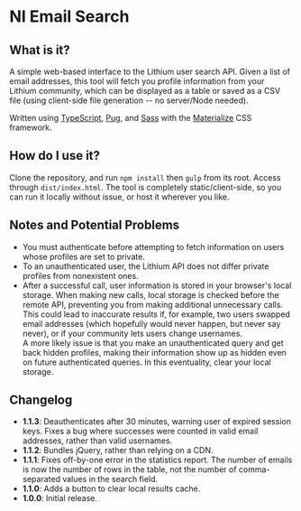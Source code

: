 # NI Email Search

## What is it? 
A simple web-based interface to the Lithium user search API. Given a list of email addresses, this tool will fetch you profile information from your Lithium community, which can be displayed as a table or saved as a CSV file (using client-side file generation -- no server/Node needed).

Written using [TypeScript](https://github.com/Microsoft/TypeScript), [Pug](https://github.com/pugjs/pug), and [Sass](https://github.com/sass/sass) with the [Materialize](http://materializecss.com/) CSS framework.

## How do I use it?

Clone the repository, and run `npm install` then `gulp` from its root. Access through `dist/index.html`. The tool is completely static/client-side, so you can run it locally without issue, or host it wherever you like.

## Notes and Potential Problems

- You must authenticate before attempting to fetch information on users whose profiles are set to private.
- To an unauthenticated user, the Lithium API does not differ private profiles from nonexistent ones.
- After a successful call, user information is stored in your browser's local storage. When making new calls, local storage is checked before the remote API, preventing you from making additional unnecessary calls. This could lead to inaccurate results if, for example, two users swapped email addresses (which hopefully would never happen, but never say never), or if your community lets users change usernames.  
A more likely issue is that you make an unauthenticated query and get back hidden profiles, making their information show up as hidden even on future authenticated queries. In this eventuality, clear your local storage.  

## Changelog
- **1.1.3**: Deauthenticates after 30 minutes, warning user of expired session keys. Fixes a bug where successes were counted in valid email addresses, rather than valid usernames.
- **1.1.2**: Bundles jQuery, rather than relying on a CDN.
- **1.1.1**: Fixes off-by-one error in the statistics report. The number of emails is now the number of rows in the table, not the number of comma-separated values in the search field.
- **1.1.0**: Adds a button to clear local results cache.
- **1.0.0**: Initial release.